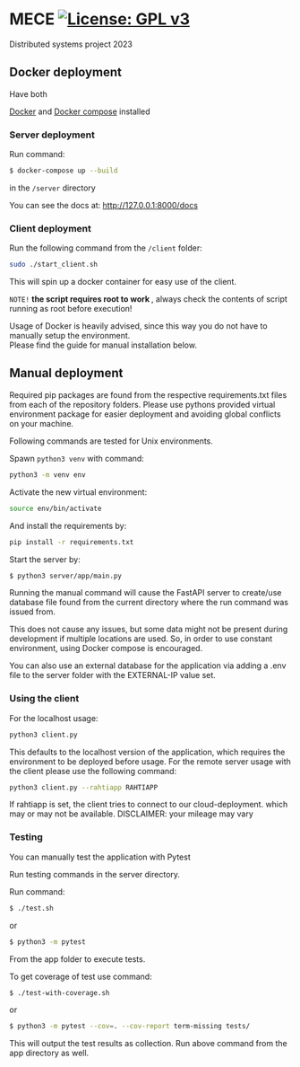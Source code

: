 # MECE [![License: GPL v3](https://img.shields.io/badge/License-GPLv3-blue.svg)](https://www.gnu.org/licenses/gpl-3.0)
Distributed systems project 2023

## Docker deployment

Have both

[Docker](https://www.docker.com/) and [Docker compose](https://docs.docker.com/compose/install/linux/) installed

### Server deployment

Run command:

```bash
$ docker-compose up --build
```
in the ```/server``` directory

You can see the docs at:
http://127.0.0.1:8000/docs

### Client deployment

Run the following command from the ```/client``` folder:

```bash
sudo ./start_client.sh
```
This will spin up a docker container for easy use of the client. <br>

```NOTE!``` <b> the script requires root to work </b>, always check the contents of script running as root before execution!

Usage of Docker is heavily advised, since this way you do not have to manually setup the environment. <br> Please find the guide for manual installation below.

## Manual deployment

Required pip packages are found from the respective requirements.txt files from each of the repository folders.
Please use pythons provided virtual environment package for easier deployment and avoiding global conflicts on your machine.


Following commands are tested for Unix environments.

Spawn ```python3 venv``` with command:

```bash
python3 -m venv env
```

Activate the new virtual environment:


```bash
source env/bin/activate
```

And install the requirements by:

```bash
pip install -r requirements.txt
```


Start the server by:

```bash
$ python3 server/app/main.py
```

Running the manual command will cause the FastAPI server to create/use database file found from the current directory where the run command was issued from.

This does not cause any issues, but some data might not be present during development if multiple locations are used. So, in order to use constant environment, using Docker compose is encouraged.

You can also use an external database for the application via adding a .env file to the server folder with the EXTERNAL-IP value set.

### Using the client

For the localhost usage:

```bash
python3 client.py
```

This defaults to the localhost version of the application, which requires the environment to be deployed before usage.
For the remote server usage with the client please use the following command:

```bash
python3 client.py --rahtiapp RAHTIAPP
```

If rahtiapp is set, the client tries to connect to our cloud-deployment. which may or may not be available.
DISCLAIMER: your mileage may vary

### Testing

You can manually test the application with Pytest

Run testing commands in the server directory.

Run command:

```bash
$ ./test.sh
```

or

```bash
$ python3 -m pytest
```

From the app folder to execute tests.

To get coverage of test use command:

```bash
$ ./test-with-coverage.sh
```

or

```bash
$ python3 -m pytest --cov=. --cov-report term-missing tests/
```

This will output the test results as collection.
Run above command from the app directory as well.
